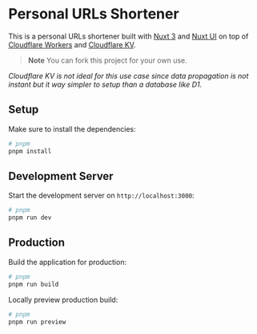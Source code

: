 # Personal URLs Shortener

This is a personal URLs shortener built with [Nuxt 3](https://nuxt.com) and [Nuxt UI](https://ui.nuxt.com) on top of [Cloudflare Workers](https://workers.cloudflare.com/) and [Cloudflare KV](https://www.cloudflare.com/products/workers-kv/).

> **Note**
> You can fork this project for your own use.

_Cloudflare KV is not ideal for this use case since data propagation is not instant but it way simpler to setup than a database like D1._

## Setup

Make sure to install the dependencies:

```bash
# pnpm
pnpm install
```

## Development Server

Start the development server on `http://localhost:3000`:

```bash
# pnpm
pnpm run dev
```

## Production

Build the application for production:

```bash
# pnpm
pnpm run build
```

Locally preview production build:

```bash
# pnpm
pnpm run preview
```
